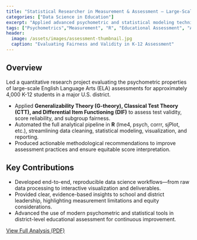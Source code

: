 ```yaml
---
title: "Statistical Researcher in Measurement & Assessment — Large-Scale ELA Psychometric Analysis"
categories: ["Data Science in Education"]
excerpt: "Applied advanced psychometric and statistical modeling techniques using R to evaluate fairness, reliability, and validity of K-12 ELA assessments in a large U.S. school district."
tags: ["Psychometrics","Measurement", "R", "Educational Assessment", "Advanced Statistical Modeling"]
header:
  image: /assets/images/assessment-thumbnail.jpg
  caption: "Evaluating Fairness and Validity in K-12 Assessment"
---
```


## Overview

Led a quantitative research project evaluating the psychometric properties of large-scale English Language Arts (ELA) assessments for approximately 4,000 K-12 students in a major U.S. district.

- Applied **Generalizability Theory (G-theory), Classical Test Theory (CTT), and Differential Item Functioning (DIF)** to assess test validity, score reliability, and subgroup fairness.
- Automated the full analytical pipeline in **R** (lme4, psych, corrr, sjPlot, etc.), streamlining data cleaning, statistical modeling, visualization, and reporting.
- Produced actionable methodological recommendations to improve assessment practices and ensure equitable score interpretation.

## Key Contributions

- Developed end-to-end, reproducible data science workflows—from raw data processing to interactive visualization and deliverables.
- Provided clear, evidence-based insights to school and district leadership, highlighting measurement limitations and equity considerations.
- Advanced the use of modern psychometric and statistical tools in district-level educational assessment for continuous improvement.

[View Full Analysis (PDF)](https://drive.google.com/file/d/1luq0mL6ZYU6iWDMdrlN0pdJ59YjcHjhP/view?usp=sharing)
